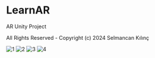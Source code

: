 # LearnAR
AR Unity Project

All Rights Reserved - Copyright (c) 2024 Selmancan Kılınç

![1](https://github.com/selmancanklnc/LearnAR/assets/62688928/e91d5eb5-4e82-4215-aa20-287500cda12d)
![2](https://github.com/selmancanklnc/LearnAR/assets/62688928/e545ab6d-2ef6-4e48-90f9-9e1c00b754dc)
![3](https://github.com/selmancanklnc/LearnAR/assets/62688928/9a0cd481-5db6-4740-83b0-17452adfad7b)
![4](https://github.com/selmancanklnc/LearnAR/assets/62688928/1b7e4ab0-454e-4316-9801-c67b86927378)

